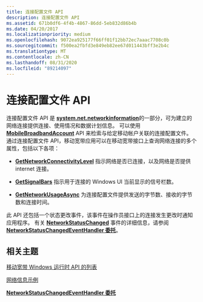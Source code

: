 ```yaml
---
title: 连接配置文件 API
description: 连接配置文件 API
ms.assetid: 671b0df6-4f4b-4867-86dd-5eb832d86b4b
ms.date: 04/20/2017
ms.localizationpriority: medium
ms.openlocfilehash: 9072ea925177f66ff01f12bb72ec7aaac7708c0b
ms.sourcegitcommit: f500ea2fbfd3e849eb82ee67d011443bff3e2b4c
ms.translationtype: MT
ms.contentlocale: zh-CN
ms.lasthandoff: 08/31/2020
ms.locfileid: "89214097"
---
```

# <a name="connection-profile-api"></a>连接配置文件 API


连接配置文件 API 是 [**system.net.networkinformation**](/uwp/api/Windows.Networking.Connectivity.NetworkInformation)的一部分，可为建立的网络连接提供连接、使用情况和数据计划信息。 可以使用 [**MobileBroadbandAccount**](/uwp/api/Windows.Networking.NetworkOperators.MobileBroadbandAccount) API 来检索与给定移动帐户关联的连接配置文件。 通过连接配置文件 API，移动宽带应用可以在移动宽带接口上查询网络连接的多个属性，包括以下各项：

-   [**GetNetworkConnectivityLevel**](/uwp/api/Windows.Networking.Connectivity.ConnectionProfile#Windows_Networking_Connectivity_ConnectionProfile_GetNetworkConnectivityLevel) 指示网络是否已连接，以及网络是否提供 internet 连接。

-   [**GetSignalBars**](/uwp/api/Windows.Networking.Connectivity.ConnectionProfile#Windows_Networking_Connectivity_ConnectionProfile_GetSignalBars) 指示用于连接的 Windows UI 当前显示的信号栏数。

-   [**GetNetworkUsageAsync**](/uwp/api/Windows.Networking.Connectivity.ConnectionProfile#Windows_Networking_Connectivity_ConnectionProfile_GetNetworkUsageAsync_Windows_Foundation_DateTime_Windows_Foundation_DateTime_Windows_Networking_Connectivity_DataUsageGranularity_Windows_Networking_Connectivity_NetworkUsageStates_) 为连接配置文件提供发送的字节数、接收的字节数和连接时间。

此 API 还包括一个状态更改事件，该事件在操作员接口上的连接发生更改时通知应用程序。 有关 [**NetworkStatusChanged**](/uwp/api/Windows.Networking.Connectivity.NetworkInformation#Windows_Networking_Connectivity_NetworkInformation_NetworkStatusChanged) 事件的详细信息，请参阅 [**NetworkStatusChangedEventHandler 委托**](/uwp/api/windows.networking.connectivity.networkstatuschangedeventhandler)。

## <a name="span-idrelated_topicsspanrelated-topics"></a><span id="related_topics"></span>相关主题


[移动宽带 Windows 运行时 API 的列表](list-of-mobile-broadband-windows-runtime-apis.md)

[网络信息示例](https://go.microsoft.com/fwlink/p/?linkid=227013)

[**NetworkStatusChangedEventHandler 委托**](/uwp/api/windows.networking.connectivity.networkstatuschangedeventhandler)

 


